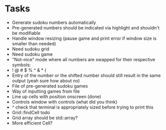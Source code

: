 # Tasks
- Generate sudoku numbers automatically
- Pre-generated numbers should be indicated via highlight and shouldn't be modifiable
- Handle window resizing (pause game and print error if window size is smaller than needed)
- Need sudoku grid
- Need sudoku game
- "Not-nice" mode where all numbers are swapped for their respective symbols:
- ! @ # $ % ^ & * (
- Entry of the number or the shifted number should still result in the same output (yeah sure how about no)
- File of pre-generated sudoku games
- Way of inputting games from file
- Line up cells with position onscreen (done)
- Controls window with controls (what did you think)
- ^ check that terminal is appropriately sized before trying to print this
- Grid::findCell todo
- Grid array should be std::array?
- More efficient Cell?